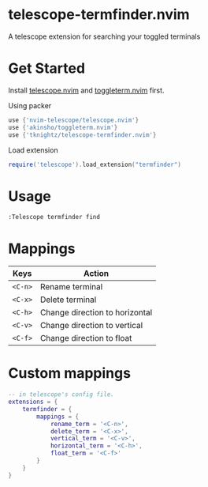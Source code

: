 # telescope-termfinder.nvim

A telescope extension for searching your toggled terminals


# Get Started

Install [telescope.nvim](https://github.com/nvim-telescope/telescope.nvim) and [toggleterm.nvim](https://github.com/akinsho/toggleterm.nvim) first.

Using packer

```lua
use {'nvim-telescope/telescope.nvim'}
use {'akinsho/toggleterm.nvim'}
use {'tknightz/telescope-termfinder.nvim'}
```

Load extension

```lua
require('telescope').load_extension("termfinder")
```

# Usage

```
:Telescope termfinder find
```


# Mappings

|Keys| Action|
|---|---|
|`<C-n>` | Rename terminal|
|`<C-x>` | Delete terminal|
|`<C-h>` | Change direction to horizontal|
|`<C-v>` | Change direction to vertical|
|`<C-f>` | Change direction to float|

# Custom mappings
```lua
-- in telescope's config file.
extensions = {
    termfinder = {
        mappings = {
            rename_term = '<C-n>',
            delete_term = '<C-x>',
            vertical_term = '<C-v>',
            horizontal_term = '<C-h>',
            float_term = '<C-f>'
        }
    }
}
```
